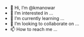 - 👋 Hi, I’m @kmanowar
- 👀 I’m interested in ...
- 🌱 I’m currently learning ...
- 💞️ I’m looking to collaborate on ...
- 📫 How to reach me ...

<!---
kmanowar/kmanowar is a ✨ special ✨ repository because its `README.md` (this file) appears on your GitHub profile.
You can click the Preview link to take a look at your changes.
--->
